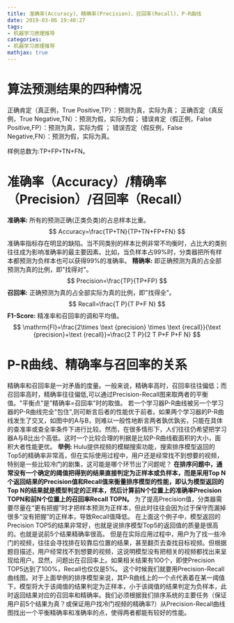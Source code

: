 ```yaml
---
title: 准确率(Accuracy)、精确率(Precision)、召回率(Recall)、P-R曲线
date: 2019-03-06 19:40:27
tags:
- 机器学习原理推导
categories:
- 机器学习原理推导
mathjax: true
---
```


# 算法预测结果的四种情况
正确肯定（真正例，True Positive,TP）：预测为真，实际为真；
正确否定（真反例，True Negative,TN）：预测为假，实际为假；
错误肯定（假正例，False Positive,FP）：预测为真，实际为假 ；
错误否定（假反例，False Negative,FN）：预测为假，实际为真。

样例总数为:TP+FP+TN+FN。
# 准确率（Accuracy）/精确率（Precision）/召回率（Recall）
**准确率:**
所有的预测正确(正类负类)的占总样本比重。
$$
Accuracy=\frac{TP+TN}{TP+TN+FP+FN}
$$
准确率指标存在明显的缺陷。当不同类别的样本比例非常不均衡时，占比大的类别往往成为影响准确率的最主要因素。比如，当负样本占99%时，分类器把所有样本都预测为负样本也可以获得99%的准确率。
**精确率:**
即正确预测为真的占全部预测为真的比例，即"找得对"。
$$
Precision=\frac{TP}{TP+FP}
$$
**召回率:**
正确预测为真的占全部实际为真的比例，即"找得全"。
$$
Recall=\frac{T P}{T P+F N}
$$
**F1-Score:**
精准率和召回率的调和平均值。
$$
\mathrm{Fl}=\frac{2\times \text {precision} \times \text {recall}}{\text {precision}+\text {recall}}=\frac{2 T P}{2 T P+F P+F N}
$$
# P-R曲线、精确率与召回率的关系
精确率和召回率是一对矛盾的度量。一般来说，精确率高时，召回率往往偏低；而召回率高时，精确率往往偏低,可以通过Precision-Recall图来取两者的平衡值。"平衡点"是"精确率=召回率"时的取值。
若一个学习器P-R曲线被另一个学习器的P-R曲线完全"包住",则可断言后者的性能优于前者。如果两个学习器的P-R曲线发生了交叉，如图中的A与B，则难以一般性地断言两者孰优孰劣，只能在具体的查准率或查全率条件下进行比较。然而，在很多情形下，人们往往仍希望把学习器A与B比出个高低。这时一个比较合理的判据是比较P-R曲线截面积的大小，面积大者性能更优。
**举例:**
Hulu提供视频的模糊搜索功能，搜索排序模型返回的Top5的精确率非常高，但在实际使用过程中，用户还是经常找不到想要的视频，特别是一些比较冷门的剧集，这可能是哪个环节出了问题呢？
**在排序问题中，通常没有一个确定的阈值把得到的结果直接判定为正样本或负样本，而是采用Top N个返回结果的Precision值和Recall值来衡量排序模型的性能，即认为模型返回的Top N的结果就是模型判定的正样本，然后计算前N个位置上的准确率Precision TOPN和前N个位置上的召回率Recall TOPN。**
为了提高Precision值，分类器需要尽量在“更有把握”时才把样本预测为正样本，但此时往往会因为过于保守而漏掉很多“没有把握”的正样本，导致Recall值降低。
在上面这个例子中，模型返回的Precision TOP5的结果非常好，也就是说排序模型Top5的返回值的质量是很高的。也就是说前5个结果精确率很高。
但是在实际应用过程中，用户为了找一些冷门的视频，往往会寻找排在较靠后位置的结果，甚至翻页去查找目标视频。但根据题目描述，用户经常找不到想要的视频，这说明模型没有把相关的视频都找出来呈现给用户。显然，问题出在召回率上。如果相关结果有100个，即使Precision TOP5达到了100%，Recall也仅仅是5%。
这个时候我们就要用Precision-Recall曲线图。对于上面举例的排序模型来说，其P-R曲线上的一个点代表着在某一阈值下，模型将大于该阈值的结果判定为正样本，小于该阈值的结果判定为负样本，此时返回结果对应的召回率和精确率。我们必须根据我们排序系统的主要任务（保证用户前5个结果为真？或保证用户找冷门视频的精确率?）从Precision-Recall曲线图找出一个平衡精确率和准确率的点，使得两者都能有较好的性能。